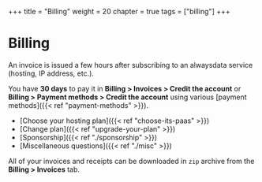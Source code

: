 +++
title = "Billing"
weight = 20
chapter = true
tags = ["billing"]
+++

# Billing

An invoice is issued a few hours after subscribing to an alwaysdata service (hosting, IP address, etc.).

You have **30 days** to pay it in **Billing > Invoices > Credit the account** or **Billing > Payment methods > Credit the account** using various [payment methods]({{< ref "payment-methods" >}}).

- [Choose your hosting plan]({{< ref "choose-its-paas" >}})
- [Change plan]({{< ref "upgrade-your-plan" >}})
- [Sponsorship]({{< ref "./sponsorship" >}})
- [Miscellaneous questions]({{< ref "./misc" >}})

All of your invoices and receipts can be downloaded in `zip` archive from the **Billing > Invoices** tab.
